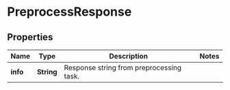 

# PreprocessResponse


## Properties

| Name | Type | Description | Notes |
|------------ | ------------- | ------------- | -------------|
|**info** | **String** | Response string from preprocessing task. |  |



